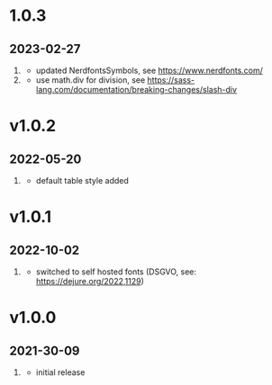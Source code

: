 # 1.0.3
## 2023-02-27

1.  [](improved)
     * updated NerdfontsSymbols, see https://www.nerdfonts.com/
1.  [](fixed)
     * use math.div for division, see https://sass-lang.com/documentation/breaking-changes/slash-div


# v1.0.2
## 2022-05-20

1.  [](new)
     * default table style added


# v1.0.1
##  2022-10-02

1. [](#improved)
    * switched to self hosted fonts (DSGVO, see: https://dejure.org/2022,1129)


# v1.0.0
##  2021-30-09

1. [](#new)
    * initial release
